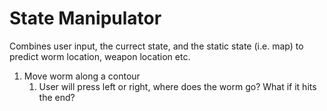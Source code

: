 
# State Manipulator

Combines user input, the currect state, and the static state (i.e. map) to predict worm location, weapon location etc.

1. Move worm along a contour
   1. User will press left or right, where does the worm go? What if it hits the end?
